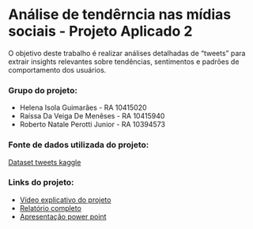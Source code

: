 # Análise de tendêrncia nas mídias sociais - Projeto Aplicado 2

O objetivo deste trabalho é realizar análises detalhadas de “tweets” para extrair insights relevantes sobre tendências, sentimentos e padrões de comportamento dos usuários. 

### Grupo do projeto:
- Helena Isola Guimarães - RA 10415020
- Raíssa Da Veiga De Menêses - RA 10415940
- Roberto Natale Perotti Junior - RA 10394573

### Fonte de dados utilizada do projeto:
[Dataset tweets kaggle](https://www.kaggle.com/datasets/yasserh/twitter-tweets-sentiment-dataset)

### Links do projeto:

- [Vídeo explicativo do projeto]()
- [Relatório completo]()
- [Apresentação power point]() 

